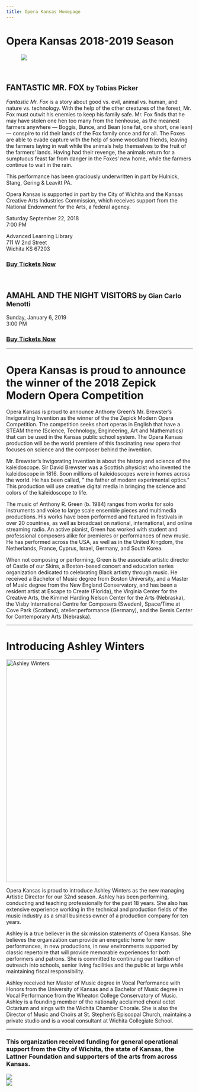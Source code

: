 ```yaml
---
title: Opera Kansas Homepage
---
```


# Opera Kansas 2018-2019 Season

<figure>
  <img src="/img/fantastic-fox.jpg">
</figure>

<h2 style="padding-top: 2rem;">FANTASTIC MR. FOX <small>by Tobias Picker</small></h2>

_Fantastic Mr. Fox_ is a story about good vs. evil, animal vs. human, and nature vs. technology. With the help of the other creatures of the forest, Mr. Fox must outwit his enemies to keep his family safe. Mr. Fox finds that he may have stolen one hen too many from the henhouse, as the meanest farmers anywhere — Boggis, Bunce, and Bean (one fat, one short, one lean) — conspire to rid their lands of the Fox family once and for all. The Foxes are able to evade capture with the help of some woodland friends, leaving the farmers laying in wait while the animals help themselves to the fruit of the farmers’ lands. Having had their revenge, the animals return for a sumptuous feast far from danger in the Foxes‘ new home, while the farmers continue to wait in the rain.

This performance has been graciously underwritten in part by Hulnick, Stang, Gering & Leavitt PA.

Opera Kansas is supported in part by the City of Wichita and the Kansas Creative Arts Industries Commission, which receives support from the National Endowment for the Arts, a federal agency. 

Saturday September 22, 2018  
7:00 PM

Advanced Learning Library  
711 W 2nd Street  
Wichita KS 67203

### [Buy Tickets Now](https://www.brownpapertickets.com/event/3596777)


<h2 style="padding-top: 2rem;">AMAHL AND THE NIGHT VISITORS <small>by Gian Carlo Menotti</small></h2>

Sunday, January 6, 2019  
3:00 PM

### [Buy Tickets Now](https://www.brownpapertickets.com/event/3596780)

---

# Opera Kansas is proud to announce the winner of the 2018 Zepick Modern Opera Competition

Opera Kansas is proud to announce Anthony Green’s Mr. Brewster’s Invigorating Invention as the winner of the the Zepick Modern Opera Competition. The competition seeks short operas in English that have a STEAM theme (Science, Technology, Engineering, Art and Mathematics)  that can be used in the Kansas public school system. The Opera Kansas production will be the world premiere of this fascinating new opera that focuses on science and the composer behind the invention.

Mr. Brewster’s Invigorating Invention is about the history and science of the kaleidoscope. Sir David Brewster was a Scottish physicist who invented the kaleidoscope in 1816. Soon millions of kaleidoscopes were in homes across the world. He has been called, " the father of modern experimental optics." This production will use creative digital media in bringing the science and colors of the kaleidoscope to life. 

The music of Anthony R. Green (b. 1984) ranges from works for solo instruments and voice to large scale ensemble pieces and multimedia productions. His works have been performed and featured in festivals in over 20 countries, as well as broadcast on national, international, and online streaming radio. An active pianist, Green has worked with student and professional composers alike for premieres or performances of new music. He has performed across the USA, as well as in the United Kingdom, the Netherlands, France, Cyprus, Israel, Germany, and South Korea.

When not composing or performing, Green is the associate artistic director of Castle of our Skins, a Boston-based concert and education series organization dedicated to celebrating Black artistry through music. He received a Bachelor of Music degree from Boston University, and a Master of Music degree from the New England Conservatory, and has been a resident artist at Escape to Create (Florida), the Virginia Center for the Creative Arts, the Kimmel Harding Nelson Center for the Arts (Nebraska), the Visby International Centre for Composers (Sweden), Space/Time at Cove Park (Scotland), atelier:performance (Germany), and the Bemis Center for Contemporary Arts (Nebraska).

---

# Introducing Ashley Winters

<aside style="max-width: 250px">
  <img src="/img/ashley-winters.jpg" width="400" height="600" alt="Ashley Winters" />
</aside>

Opera Kansas is proud to introduce Ashley Winters as the new managing Artistic Director for our 32nd season. Ashley has been performing, conducting and teaching professionally for the past 18 years. She also has extensive experience working in the technical and production fields of the music industry as a small business owner of a production company for ten years. 

Ashley is a true believer in the six mission statements of Opera Kansas. She believes the organization can provide an energetic home for new performances, in new productions, in new environments supported by classic repertoire that will provide memorable experiences for both performers and patrons. She is committed to continuing our tradition of outreach into schools, senior living facilities and the public at large while maintaining fiscal responsibility. 

Ashley received her Master of Music degree in Vocal Performance with Honors from the University of Kansas and a Bachelor of Music degree in Vocal Performance from the Wheaton College Conservatory of Music. Ashley is a founding member of the nationally acclaimed choral octet Octarium and sings with the Wichita Chamber Chorale. She is also the Director of Music and Choirs at St. Stephen’s Episcopal Church, maintains a private studio and is a vocal consultant at Wichita Collegiate School.

---

### This organization received funding for general operational support from the City of Wichita, the state of Kansas, the Lattner Foundation and supporters of the arts from across Kansas.

<div class="sponsor-logos">
  <div><img src="/img/wichita-logo.png"></div>
  <div><img src="/img/arts-commission-logo.png"></div>
</div>
